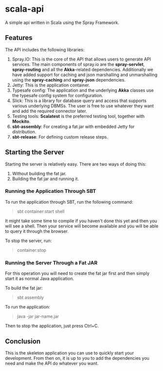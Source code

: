 scala-api
=========

A simple api written in Scala using the Spray Framework.

Features
--------

The API includes the following libraries:

1.  Spray.IO: This is the core of the API that allows users to generate API services.
    The main components of spray.io are the **spray-servlet**, **spray-routing** and all the **Akka**-related dependencies.
    Additionally we have added support for caching and json marshalling and unmarshalling using the **spray-caching** and **spray-json** dependencies.
2.  Jetty: This is the application container.
3.  Typesafe config: The application and the underlying **Akka** classes use the typesafe config system for configuration.
4.  Slick: This is a library for database query and access that supports various underlying DBMSs. The user is free to use whatever they want and add the required connector later.
5.  Testing tools: **Scalatest** is the preferred testing tool, together with **Mockito**.
6.  **sbt-assembly**: For creating a fat jar with embedded Jetty for distribution.
7.  **sbt-release**: For defining custom release steps.

Starting the Server
-------------------

Starting the server is relatively easy. There are two ways of doing this:

1.  Without building the fat jar.
2.  Building the fat jar and running it.

### Running the Application Through SBT

To run the application through SBT, run the following command:

> sbt container:start shell

It might take some time to compile if you haven't done this yet and then you will see a shell. Then your service will become available and you will be able to query it through the browser.

To stop the server, run:

> container:stop

### Running the Server Through a Fat JAR

For this operation you will need to create the fat jar first and then simply start it as normal Java application.

To build the fat jar:

> sbt assembly

To run the application:

> java -jar jar-name.jar

Then to stop the application, just press Ctrl+C.

Conclusion
----------

This is the skeleton application you can use to quickly start your development. From then on, it is up to you to add the dependencies you need and make the API do whatever you want.
